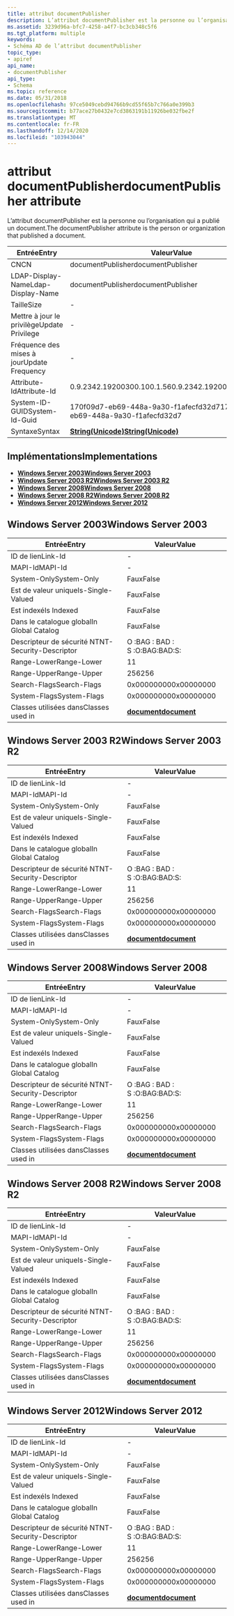 ```yaml
---
title: attribut documentPublisher
description: L’attribut documentPublisher est la personne ou l’organisation qui a publié un document.
ms.assetid: 3239d96a-bfc7-4258-a4f7-bc3cb348c5f6
ms.tgt_platform: multiple
keywords:
- Schéma AD de l’attribut documentPublisher
topic_type:
- apiref
api_name:
- documentPublisher
api_type:
- Schema
ms.topic: reference
ms.date: 05/31/2018
ms.openlocfilehash: 97ce5049cebd94766b9cd55f65b7c766a0e399b3
ms.sourcegitcommit: b77ace27b0432e7cd3863191b11926be032fbe2f
ms.translationtype: MT
ms.contentlocale: fr-FR
ms.lasthandoff: 12/14/2020
ms.locfileid: "103943044"
---
```

# <a name="documentpublisher-attribute"></a><span data-ttu-id="b9b7d-104">attribut documentPublisher</span><span class="sxs-lookup"><span data-stu-id="b9b7d-104">documentPublisher attribute</span></span>

<span data-ttu-id="b9b7d-105">L’attribut documentPublisher est la personne ou l’organisation qui a publié un document.</span><span class="sxs-lookup"><span data-stu-id="b9b7d-105">The documentPublisher attribute is the person or organization that published a document.</span></span>



| <span data-ttu-id="b9b7d-106">Entrée</span><span class="sxs-lookup"><span data-stu-id="b9b7d-106">Entry</span></span> | <span data-ttu-id="b9b7d-107">Valeur</span><span class="sxs-lookup"><span data-stu-id="b9b7d-107">Value</span></span> |
|-------------------|---------------------------------------------|
| <span data-ttu-id="b9b7d-108">CN</span><span class="sxs-lookup"><span data-stu-id="b9b7d-108">CN</span></span>                | <span data-ttu-id="b9b7d-109">documentPublisher</span><span class="sxs-lookup"><span data-stu-id="b9b7d-109">documentPublisher</span></span>                           |
| <span data-ttu-id="b9b7d-110">LDAP-Display-Name</span><span class="sxs-lookup"><span data-stu-id="b9b7d-110">Ldap-Display-Name</span></span> | <span data-ttu-id="b9b7d-111">documentPublisher</span><span class="sxs-lookup"><span data-stu-id="b9b7d-111">documentPublisher</span></span>                           |
| <span data-ttu-id="b9b7d-112">Taille</span><span class="sxs-lookup"><span data-stu-id="b9b7d-112">Size</span></span>              | \-                                          |
| <span data-ttu-id="b9b7d-113">Mettre à jour le privilège</span><span class="sxs-lookup"><span data-stu-id="b9b7d-113">Update Privilege</span></span>  | \-                                          |
| <span data-ttu-id="b9b7d-114">Fréquence des mises à jour</span><span class="sxs-lookup"><span data-stu-id="b9b7d-114">Update Frequency</span></span>  | \-                                          |
| <span data-ttu-id="b9b7d-115">Attribute-Id</span><span class="sxs-lookup"><span data-stu-id="b9b7d-115">Attribute-Id</span></span>      | <span data-ttu-id="b9b7d-116">0.9.2342.19200300.100.1.56</span><span class="sxs-lookup"><span data-stu-id="b9b7d-116">0.9.2342.19200300.100.1.56</span></span>                  |
| <span data-ttu-id="b9b7d-117">System-ID-GUID</span><span class="sxs-lookup"><span data-stu-id="b9b7d-117">System-Id-Guid</span></span>    | <span data-ttu-id="b9b7d-118">170f09d7-eb69-448a-9a30-f1afecfd32d7</span><span class="sxs-lookup"><span data-stu-id="b9b7d-118">170f09d7-eb69-448a-9a30-f1afecfd32d7</span></span>        |
| <span data-ttu-id="b9b7d-119">Syntaxe</span><span class="sxs-lookup"><span data-stu-id="b9b7d-119">Syntax</span></span>            | [<span data-ttu-id="b9b7d-120">**String(Unicode)**</span><span class="sxs-lookup"><span data-stu-id="b9b7d-120">**String(Unicode)**</span></span>](s-string-unicode.md) |



## <a name="implementations"></a><span data-ttu-id="b9b7d-121">Implémentations</span><span class="sxs-lookup"><span data-stu-id="b9b7d-121">Implementations</span></span>

-   [<span data-ttu-id="b9b7d-122">**Windows Server 2003**</span><span class="sxs-lookup"><span data-stu-id="b9b7d-122">**Windows Server 2003**</span></span>](#windows-server-2003)
-   [<span data-ttu-id="b9b7d-123">**Windows Server 2003 R2**</span><span class="sxs-lookup"><span data-stu-id="b9b7d-123">**Windows Server 2003 R2**</span></span>](#windows-server-2003-r2)
-   [<span data-ttu-id="b9b7d-124">**Windows Server 2008**</span><span class="sxs-lookup"><span data-stu-id="b9b7d-124">**Windows Server 2008**</span></span>](#windows-server-2008)
-   [<span data-ttu-id="b9b7d-125">**Windows Server 2008 R2**</span><span class="sxs-lookup"><span data-stu-id="b9b7d-125">**Windows Server 2008 R2**</span></span>](#windows-server-2008-r2)
-   [<span data-ttu-id="b9b7d-126">**Windows Server 2012**</span><span class="sxs-lookup"><span data-stu-id="b9b7d-126">**Windows Server 2012**</span></span>](#windows-server-2012)

## <a name="windows-server-2003"></a><span data-ttu-id="b9b7d-127">Windows Server 2003</span><span class="sxs-lookup"><span data-stu-id="b9b7d-127">Windows Server 2003</span></span>



| <span data-ttu-id="b9b7d-128">Entrée</span><span class="sxs-lookup"><span data-stu-id="b9b7d-128">Entry</span></span> | <span data-ttu-id="b9b7d-129">Valeur</span><span class="sxs-lookup"><span data-stu-id="b9b7d-129">Value</span></span> |
|------------------------|-------------------------------------------|
| <span data-ttu-id="b9b7d-130">ID de lien</span><span class="sxs-lookup"><span data-stu-id="b9b7d-130">Link-Id</span></span>                | \-                                        |
| <span data-ttu-id="b9b7d-131">MAPI-Id</span><span class="sxs-lookup"><span data-stu-id="b9b7d-131">MAPI-Id</span></span>                | \-                                        |
| <span data-ttu-id="b9b7d-132">System-Only</span><span class="sxs-lookup"><span data-stu-id="b9b7d-132">System-Only</span></span>            | <span data-ttu-id="b9b7d-133">Faux</span><span class="sxs-lookup"><span data-stu-id="b9b7d-133">False</span></span>                                     |
| <span data-ttu-id="b9b7d-134">Est de valeur unique</span><span class="sxs-lookup"><span data-stu-id="b9b7d-134">Is-Single-Valued</span></span>       | <span data-ttu-id="b9b7d-135">Faux</span><span class="sxs-lookup"><span data-stu-id="b9b7d-135">False</span></span>                                     |
| <span data-ttu-id="b9b7d-136">Est indexé</span><span class="sxs-lookup"><span data-stu-id="b9b7d-136">Is Indexed</span></span>             | <span data-ttu-id="b9b7d-137">Faux</span><span class="sxs-lookup"><span data-stu-id="b9b7d-137">False</span></span>                                     |
| <span data-ttu-id="b9b7d-138">Dans le catalogue global</span><span class="sxs-lookup"><span data-stu-id="b9b7d-138">In Global Catalog</span></span>      | <span data-ttu-id="b9b7d-139">Faux</span><span class="sxs-lookup"><span data-stu-id="b9b7d-139">False</span></span>                                     |
| <span data-ttu-id="b9b7d-140">Descripteur de sécurité NT</span><span class="sxs-lookup"><span data-stu-id="b9b7d-140">NT-Security-Descriptor</span></span> | <span data-ttu-id="b9b7d-141">O :BAG : BAD : S :</span><span class="sxs-lookup"><span data-stu-id="b9b7d-141">O:BAG:BAD:S:</span></span>                              |
| <span data-ttu-id="b9b7d-142">Range-Lower</span><span class="sxs-lookup"><span data-stu-id="b9b7d-142">Range-Lower</span></span>            | <span data-ttu-id="b9b7d-143">1</span><span class="sxs-lookup"><span data-stu-id="b9b7d-143">1</span></span>                                         |
| <span data-ttu-id="b9b7d-144">Range-Upper</span><span class="sxs-lookup"><span data-stu-id="b9b7d-144">Range-Upper</span></span>            | <span data-ttu-id="b9b7d-145">256</span><span class="sxs-lookup"><span data-stu-id="b9b7d-145">256</span></span>                                       |
| <span data-ttu-id="b9b7d-146">Search-Flags</span><span class="sxs-lookup"><span data-stu-id="b9b7d-146">Search-Flags</span></span>           | <span data-ttu-id="b9b7d-147">0x00000000</span><span class="sxs-lookup"><span data-stu-id="b9b7d-147">0x00000000</span></span>                                |
| <span data-ttu-id="b9b7d-148">System-Flags</span><span class="sxs-lookup"><span data-stu-id="b9b7d-148">System-Flags</span></span>           | <span data-ttu-id="b9b7d-149">0x00000000</span><span class="sxs-lookup"><span data-stu-id="b9b7d-149">0x00000000</span></span>                                |
| <span data-ttu-id="b9b7d-150">Classes utilisées dans</span><span class="sxs-lookup"><span data-stu-id="b9b7d-150">Classes used in</span></span>        | [<span data-ttu-id="b9b7d-151">**document**</span><span class="sxs-lookup"><span data-stu-id="b9b7d-151">**document**</span></span>](c-document.md)<br/> |



## <a name="windows-server-2003-r2"></a><span data-ttu-id="b9b7d-152">Windows Server 2003 R2</span><span class="sxs-lookup"><span data-stu-id="b9b7d-152">Windows Server 2003 R2</span></span>



| <span data-ttu-id="b9b7d-153">Entrée</span><span class="sxs-lookup"><span data-stu-id="b9b7d-153">Entry</span></span> | <span data-ttu-id="b9b7d-154">Valeur</span><span class="sxs-lookup"><span data-stu-id="b9b7d-154">Value</span></span> |
|------------------------|-------------------------------------------|
| <span data-ttu-id="b9b7d-155">ID de lien</span><span class="sxs-lookup"><span data-stu-id="b9b7d-155">Link-Id</span></span>                | \-                                        |
| <span data-ttu-id="b9b7d-156">MAPI-Id</span><span class="sxs-lookup"><span data-stu-id="b9b7d-156">MAPI-Id</span></span>                | \-                                        |
| <span data-ttu-id="b9b7d-157">System-Only</span><span class="sxs-lookup"><span data-stu-id="b9b7d-157">System-Only</span></span>            | <span data-ttu-id="b9b7d-158">Faux</span><span class="sxs-lookup"><span data-stu-id="b9b7d-158">False</span></span>                                     |
| <span data-ttu-id="b9b7d-159">Est de valeur unique</span><span class="sxs-lookup"><span data-stu-id="b9b7d-159">Is-Single-Valued</span></span>       | <span data-ttu-id="b9b7d-160">Faux</span><span class="sxs-lookup"><span data-stu-id="b9b7d-160">False</span></span>                                     |
| <span data-ttu-id="b9b7d-161">Est indexé</span><span class="sxs-lookup"><span data-stu-id="b9b7d-161">Is Indexed</span></span>             | <span data-ttu-id="b9b7d-162">Faux</span><span class="sxs-lookup"><span data-stu-id="b9b7d-162">False</span></span>                                     |
| <span data-ttu-id="b9b7d-163">Dans le catalogue global</span><span class="sxs-lookup"><span data-stu-id="b9b7d-163">In Global Catalog</span></span>      | <span data-ttu-id="b9b7d-164">Faux</span><span class="sxs-lookup"><span data-stu-id="b9b7d-164">False</span></span>                                     |
| <span data-ttu-id="b9b7d-165">Descripteur de sécurité NT</span><span class="sxs-lookup"><span data-stu-id="b9b7d-165">NT-Security-Descriptor</span></span> | <span data-ttu-id="b9b7d-166">O :BAG : BAD : S :</span><span class="sxs-lookup"><span data-stu-id="b9b7d-166">O:BAG:BAD:S:</span></span>                              |
| <span data-ttu-id="b9b7d-167">Range-Lower</span><span class="sxs-lookup"><span data-stu-id="b9b7d-167">Range-Lower</span></span>            | <span data-ttu-id="b9b7d-168">1</span><span class="sxs-lookup"><span data-stu-id="b9b7d-168">1</span></span>                                         |
| <span data-ttu-id="b9b7d-169">Range-Upper</span><span class="sxs-lookup"><span data-stu-id="b9b7d-169">Range-Upper</span></span>            | <span data-ttu-id="b9b7d-170">256</span><span class="sxs-lookup"><span data-stu-id="b9b7d-170">256</span></span>                                       |
| <span data-ttu-id="b9b7d-171">Search-Flags</span><span class="sxs-lookup"><span data-stu-id="b9b7d-171">Search-Flags</span></span>           | <span data-ttu-id="b9b7d-172">0x00000000</span><span class="sxs-lookup"><span data-stu-id="b9b7d-172">0x00000000</span></span>                                |
| <span data-ttu-id="b9b7d-173">System-Flags</span><span class="sxs-lookup"><span data-stu-id="b9b7d-173">System-Flags</span></span>           | <span data-ttu-id="b9b7d-174">0x00000000</span><span class="sxs-lookup"><span data-stu-id="b9b7d-174">0x00000000</span></span>                                |
| <span data-ttu-id="b9b7d-175">Classes utilisées dans</span><span class="sxs-lookup"><span data-stu-id="b9b7d-175">Classes used in</span></span>        | [<span data-ttu-id="b9b7d-176">**document**</span><span class="sxs-lookup"><span data-stu-id="b9b7d-176">**document**</span></span>](c-document.md)<br/> |



## <a name="windows-server-2008"></a><span data-ttu-id="b9b7d-177">Windows Server 2008</span><span class="sxs-lookup"><span data-stu-id="b9b7d-177">Windows Server 2008</span></span>



| <span data-ttu-id="b9b7d-178">Entrée</span><span class="sxs-lookup"><span data-stu-id="b9b7d-178">Entry</span></span> | <span data-ttu-id="b9b7d-179">Valeur</span><span class="sxs-lookup"><span data-stu-id="b9b7d-179">Value</span></span> |
|------------------------|-------------------------------------------|
| <span data-ttu-id="b9b7d-180">ID de lien</span><span class="sxs-lookup"><span data-stu-id="b9b7d-180">Link-Id</span></span>                | \-                                        |
| <span data-ttu-id="b9b7d-181">MAPI-Id</span><span class="sxs-lookup"><span data-stu-id="b9b7d-181">MAPI-Id</span></span>                | \-                                        |
| <span data-ttu-id="b9b7d-182">System-Only</span><span class="sxs-lookup"><span data-stu-id="b9b7d-182">System-Only</span></span>            | <span data-ttu-id="b9b7d-183">Faux</span><span class="sxs-lookup"><span data-stu-id="b9b7d-183">False</span></span>                                     |
| <span data-ttu-id="b9b7d-184">Est de valeur unique</span><span class="sxs-lookup"><span data-stu-id="b9b7d-184">Is-Single-Valued</span></span>       | <span data-ttu-id="b9b7d-185">Faux</span><span class="sxs-lookup"><span data-stu-id="b9b7d-185">False</span></span>                                     |
| <span data-ttu-id="b9b7d-186">Est indexé</span><span class="sxs-lookup"><span data-stu-id="b9b7d-186">Is Indexed</span></span>             | <span data-ttu-id="b9b7d-187">Faux</span><span class="sxs-lookup"><span data-stu-id="b9b7d-187">False</span></span>                                     |
| <span data-ttu-id="b9b7d-188">Dans le catalogue global</span><span class="sxs-lookup"><span data-stu-id="b9b7d-188">In Global Catalog</span></span>      | <span data-ttu-id="b9b7d-189">Faux</span><span class="sxs-lookup"><span data-stu-id="b9b7d-189">False</span></span>                                     |
| <span data-ttu-id="b9b7d-190">Descripteur de sécurité NT</span><span class="sxs-lookup"><span data-stu-id="b9b7d-190">NT-Security-Descriptor</span></span> | <span data-ttu-id="b9b7d-191">O :BAG : BAD : S :</span><span class="sxs-lookup"><span data-stu-id="b9b7d-191">O:BAG:BAD:S:</span></span>                              |
| <span data-ttu-id="b9b7d-192">Range-Lower</span><span class="sxs-lookup"><span data-stu-id="b9b7d-192">Range-Lower</span></span>            | <span data-ttu-id="b9b7d-193">1</span><span class="sxs-lookup"><span data-stu-id="b9b7d-193">1</span></span>                                         |
| <span data-ttu-id="b9b7d-194">Range-Upper</span><span class="sxs-lookup"><span data-stu-id="b9b7d-194">Range-Upper</span></span>            | <span data-ttu-id="b9b7d-195">256</span><span class="sxs-lookup"><span data-stu-id="b9b7d-195">256</span></span>                                       |
| <span data-ttu-id="b9b7d-196">Search-Flags</span><span class="sxs-lookup"><span data-stu-id="b9b7d-196">Search-Flags</span></span>           | <span data-ttu-id="b9b7d-197">0x00000000</span><span class="sxs-lookup"><span data-stu-id="b9b7d-197">0x00000000</span></span>                                |
| <span data-ttu-id="b9b7d-198">System-Flags</span><span class="sxs-lookup"><span data-stu-id="b9b7d-198">System-Flags</span></span>           | <span data-ttu-id="b9b7d-199">0x00000000</span><span class="sxs-lookup"><span data-stu-id="b9b7d-199">0x00000000</span></span>                                |
| <span data-ttu-id="b9b7d-200">Classes utilisées dans</span><span class="sxs-lookup"><span data-stu-id="b9b7d-200">Classes used in</span></span>        | [<span data-ttu-id="b9b7d-201">**document**</span><span class="sxs-lookup"><span data-stu-id="b9b7d-201">**document**</span></span>](c-document.md)<br/> |



## <a name="windows-server-2008-r2"></a><span data-ttu-id="b9b7d-202">Windows Server 2008 R2</span><span class="sxs-lookup"><span data-stu-id="b9b7d-202">Windows Server 2008 R2</span></span>



| <span data-ttu-id="b9b7d-203">Entrée</span><span class="sxs-lookup"><span data-stu-id="b9b7d-203">Entry</span></span> | <span data-ttu-id="b9b7d-204">Valeur</span><span class="sxs-lookup"><span data-stu-id="b9b7d-204">Value</span></span> |
|------------------------|-------------------------------------------|
| <span data-ttu-id="b9b7d-205">ID de lien</span><span class="sxs-lookup"><span data-stu-id="b9b7d-205">Link-Id</span></span>                | \-                                        |
| <span data-ttu-id="b9b7d-206">MAPI-Id</span><span class="sxs-lookup"><span data-stu-id="b9b7d-206">MAPI-Id</span></span>                | \-                                        |
| <span data-ttu-id="b9b7d-207">System-Only</span><span class="sxs-lookup"><span data-stu-id="b9b7d-207">System-Only</span></span>            | <span data-ttu-id="b9b7d-208">Faux</span><span class="sxs-lookup"><span data-stu-id="b9b7d-208">False</span></span>                                     |
| <span data-ttu-id="b9b7d-209">Est de valeur unique</span><span class="sxs-lookup"><span data-stu-id="b9b7d-209">Is-Single-Valued</span></span>       | <span data-ttu-id="b9b7d-210">Faux</span><span class="sxs-lookup"><span data-stu-id="b9b7d-210">False</span></span>                                     |
| <span data-ttu-id="b9b7d-211">Est indexé</span><span class="sxs-lookup"><span data-stu-id="b9b7d-211">Is Indexed</span></span>             | <span data-ttu-id="b9b7d-212">Faux</span><span class="sxs-lookup"><span data-stu-id="b9b7d-212">False</span></span>                                     |
| <span data-ttu-id="b9b7d-213">Dans le catalogue global</span><span class="sxs-lookup"><span data-stu-id="b9b7d-213">In Global Catalog</span></span>      | <span data-ttu-id="b9b7d-214">Faux</span><span class="sxs-lookup"><span data-stu-id="b9b7d-214">False</span></span>                                     |
| <span data-ttu-id="b9b7d-215">Descripteur de sécurité NT</span><span class="sxs-lookup"><span data-stu-id="b9b7d-215">NT-Security-Descriptor</span></span> | <span data-ttu-id="b9b7d-216">O :BAG : BAD : S :</span><span class="sxs-lookup"><span data-stu-id="b9b7d-216">O:BAG:BAD:S:</span></span>                              |
| <span data-ttu-id="b9b7d-217">Range-Lower</span><span class="sxs-lookup"><span data-stu-id="b9b7d-217">Range-Lower</span></span>            | <span data-ttu-id="b9b7d-218">1</span><span class="sxs-lookup"><span data-stu-id="b9b7d-218">1</span></span>                                         |
| <span data-ttu-id="b9b7d-219">Range-Upper</span><span class="sxs-lookup"><span data-stu-id="b9b7d-219">Range-Upper</span></span>            | <span data-ttu-id="b9b7d-220">256</span><span class="sxs-lookup"><span data-stu-id="b9b7d-220">256</span></span>                                       |
| <span data-ttu-id="b9b7d-221">Search-Flags</span><span class="sxs-lookup"><span data-stu-id="b9b7d-221">Search-Flags</span></span>           | <span data-ttu-id="b9b7d-222">0x00000000</span><span class="sxs-lookup"><span data-stu-id="b9b7d-222">0x00000000</span></span>                                |
| <span data-ttu-id="b9b7d-223">System-Flags</span><span class="sxs-lookup"><span data-stu-id="b9b7d-223">System-Flags</span></span>           | <span data-ttu-id="b9b7d-224">0x00000000</span><span class="sxs-lookup"><span data-stu-id="b9b7d-224">0x00000000</span></span>                                |
| <span data-ttu-id="b9b7d-225">Classes utilisées dans</span><span class="sxs-lookup"><span data-stu-id="b9b7d-225">Classes used in</span></span>        | [<span data-ttu-id="b9b7d-226">**document**</span><span class="sxs-lookup"><span data-stu-id="b9b7d-226">**document**</span></span>](c-document.md)<br/> |



## <a name="windows-server-2012"></a><span data-ttu-id="b9b7d-227">Windows Server 2012</span><span class="sxs-lookup"><span data-stu-id="b9b7d-227">Windows Server 2012</span></span>



| <span data-ttu-id="b9b7d-228">Entrée</span><span class="sxs-lookup"><span data-stu-id="b9b7d-228">Entry</span></span> | <span data-ttu-id="b9b7d-229">Valeur</span><span class="sxs-lookup"><span data-stu-id="b9b7d-229">Value</span></span> |
|------------------------|-------------------------------------------|
| <span data-ttu-id="b9b7d-230">ID de lien</span><span class="sxs-lookup"><span data-stu-id="b9b7d-230">Link-Id</span></span>                | \-                                        |
| <span data-ttu-id="b9b7d-231">MAPI-Id</span><span class="sxs-lookup"><span data-stu-id="b9b7d-231">MAPI-Id</span></span>                | \-                                        |
| <span data-ttu-id="b9b7d-232">System-Only</span><span class="sxs-lookup"><span data-stu-id="b9b7d-232">System-Only</span></span>            | <span data-ttu-id="b9b7d-233">Faux</span><span class="sxs-lookup"><span data-stu-id="b9b7d-233">False</span></span>                                     |
| <span data-ttu-id="b9b7d-234">Est de valeur unique</span><span class="sxs-lookup"><span data-stu-id="b9b7d-234">Is-Single-Valued</span></span>       | <span data-ttu-id="b9b7d-235">Faux</span><span class="sxs-lookup"><span data-stu-id="b9b7d-235">False</span></span>                                     |
| <span data-ttu-id="b9b7d-236">Est indexé</span><span class="sxs-lookup"><span data-stu-id="b9b7d-236">Is Indexed</span></span>             | <span data-ttu-id="b9b7d-237">Faux</span><span class="sxs-lookup"><span data-stu-id="b9b7d-237">False</span></span>                                     |
| <span data-ttu-id="b9b7d-238">Dans le catalogue global</span><span class="sxs-lookup"><span data-stu-id="b9b7d-238">In Global Catalog</span></span>      | <span data-ttu-id="b9b7d-239">Faux</span><span class="sxs-lookup"><span data-stu-id="b9b7d-239">False</span></span>                                     |
| <span data-ttu-id="b9b7d-240">Descripteur de sécurité NT</span><span class="sxs-lookup"><span data-stu-id="b9b7d-240">NT-Security-Descriptor</span></span> | <span data-ttu-id="b9b7d-241">O :BAG : BAD : S :</span><span class="sxs-lookup"><span data-stu-id="b9b7d-241">O:BAG:BAD:S:</span></span>                              |
| <span data-ttu-id="b9b7d-242">Range-Lower</span><span class="sxs-lookup"><span data-stu-id="b9b7d-242">Range-Lower</span></span>            | <span data-ttu-id="b9b7d-243">1</span><span class="sxs-lookup"><span data-stu-id="b9b7d-243">1</span></span>                                         |
| <span data-ttu-id="b9b7d-244">Range-Upper</span><span class="sxs-lookup"><span data-stu-id="b9b7d-244">Range-Upper</span></span>            | <span data-ttu-id="b9b7d-245">256</span><span class="sxs-lookup"><span data-stu-id="b9b7d-245">256</span></span>                                       |
| <span data-ttu-id="b9b7d-246">Search-Flags</span><span class="sxs-lookup"><span data-stu-id="b9b7d-246">Search-Flags</span></span>           | <span data-ttu-id="b9b7d-247">0x00000000</span><span class="sxs-lookup"><span data-stu-id="b9b7d-247">0x00000000</span></span>                                |
| <span data-ttu-id="b9b7d-248">System-Flags</span><span class="sxs-lookup"><span data-stu-id="b9b7d-248">System-Flags</span></span>           | <span data-ttu-id="b9b7d-249">0x00000000</span><span class="sxs-lookup"><span data-stu-id="b9b7d-249">0x00000000</span></span>                                |
| <span data-ttu-id="b9b7d-250">Classes utilisées dans</span><span class="sxs-lookup"><span data-stu-id="b9b7d-250">Classes used in</span></span>        | [<span data-ttu-id="b9b7d-251">**document**</span><span class="sxs-lookup"><span data-stu-id="b9b7d-251">**document**</span></span>](c-document.md)<br/> |



 

 






